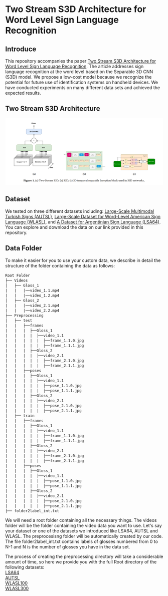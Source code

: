 # Two Stream S3D Architecture for Word Level Sign Language Recognition


## Introduce

This repository accompanies the paper [Two Stream S3D Architecture for Word Level Sign Language Recognition](). The article addresses sign language recognition at the word level based on the Separable 3D CNN (S3D) model. We propose a low-cost model because we recognize the potential for future use of identification systems on handheld devices. We have conducted experiments on many different data sets and achieved the expected results.

## Two Stream S3D Architecture

![Architecture](images/architecture.png)

## Dataset

We tested on three different datasets including: [Large-Scale Multimodal Turkish Signs (AUTSL)](https://ieeexplore.ieee.org/abstract/document/9210578), [Large-Scale Dataset for Word-Level American Sign Language (WLASL)](https://github.com/dxli94/WLASL), and [A Dataset for Argentinian Sign Language (LSA64)](https://facundoq.github.io/datasets/lsa64/). You can explore and download the data on our link provided in this repository.

## Data Folder

To make it easier for you to use your custom data, we describe in detail the structure of the folder containing the data as follows:

```
Root Folder
├── Videos
│   ├── Gloss_1
|   |   |──video_1.1.mp4
|   |   |──video_1.2.mp4
│   ├── Gloss_2
|   |   |──video_2.1.mp4
|   |   |──video_2.2.mp4
├── Preprocessing
│   ├── test
|   |   ├──frames
|   |   |  ├──Gloss_1
|   |   |  |  ├──video_1.1
|   |   |  |  |  ├──frame_1.1.0.jpg
|   |   |  |  |  ├──frame_1.1.1.jpg
|   |   |  ├──Gloss_2
|   |   |  |  ├──video_2.1
|   |   |  |  |  ├──frame_2.1.0.jpg
|   |   |  |  |  ├──frame_2.1.1.jpg
|   |   ├──poses
|   |   |  ├──Gloss_1
|   |   |  |  ├──video_1.1
|   |   |  |  |  ├──pose_1.1.0.jpg
|   |   |  |  |  ├──pose_1.1.1.jpg
|   |   |  ├──Gloss_2
|   |   |  |  ├──video_2.1
|   |   |  |  |  ├──pose_2.1.0.jpg
|   |   |  |  |  ├──pose_2.1.1.jpg
│   ├── train
|   |   ├──frames
|   |   |  ├──Gloss_1
|   |   |  |  ├──video_1.1
|   |   |  |  |  ├──frame_1.1.0.jpg
|   |   |  |  |  ├──frame_1.1.1.jpg
|   |   |  ├──Gloss_2
|   |   |  |  ├──video_2.1
|   |   |  |  |  ├──frame_2.1.0.jpg
|   |   |  |  |  ├──frame_2.1.1.jpg
|   |   ├──poses
|   |   |  ├──Gloss_1
|   |   |  |  ├──video_1.1
|   |   |  |  |  ├──pose_1.1.0.jpg
|   |   |  |  |  ├──pose_1.1.1.jpg
|   |   |  ├──Gloss_2
|   |   |  |  ├──video_2.1
|   |   |  |  |  ├──pose_2.1.0.jpg
|   |   |  |  |  ├──pose_2.1.1.jpg
├── folder2label_int.txt
```
We will need a root folder containing all the necessary things. The videos folder will be the folder containing the video data you want to use. Let's say your dataset or one of the datasets we introduced like LSA64, AUTSL and WLASL. The preprocesisng folder will be automatically created by our code. The file folder2label_int.txt contains labels of glosses numbered from 0 to N-1 and N is the number of glosses you have in the data set.

The process of creating the preprocessing directory will take a considerable amount of time, so here we provide you with the full Root directory of the following datasets:<br>
[LSA64]()<br>
[AUTSL]()<br>
[WLASL100](https://www.kaggle.com/datasets/justinvo277/wlasl100)<br>
[WLASL300](https://www.kaggle.com/datasets/justinvo277/wlasl300)<br>




